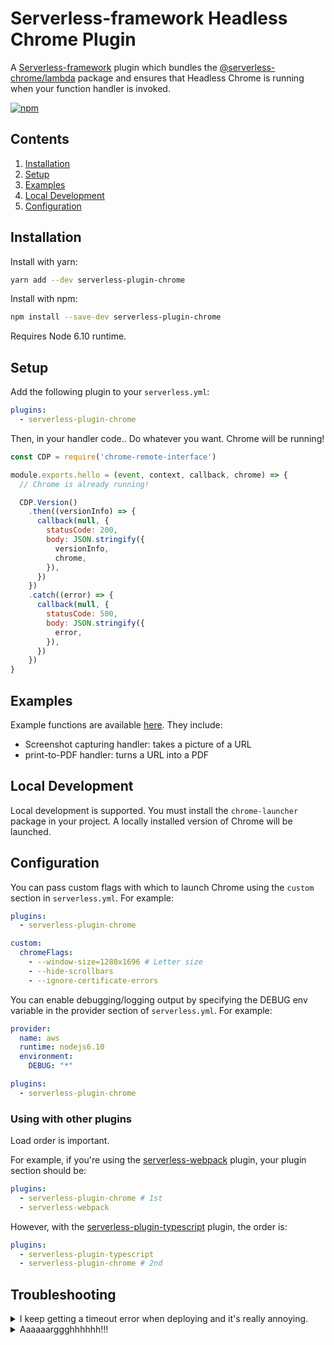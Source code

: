 # Serverless-framework Headless Chrome Plugin

A [Serverless-framework](https://github.com/serverless/serverless) plugin which bundles the [@serverless-chrome/lambda](https://github.com/adieuadieu/serverless-chrome/tree/master/packages/lambda) package and ensures that Headless Chrome is running when your function handler is invoked.

[![npm](https://img.shields.io/npm/v/serverless-plugin-chrome.svg?style=flat-square)](https://www.npmjs.com/package/serverless-plugin-chrome)

## Contents
1. [Installation](#installation)
1. [Setup](#setup)
1. [Examples](#examples)
1. [Local Development](#local-development)
1. [Configuration](#configuration)


## Installation

Install with yarn:

```bash
yarn add --dev serverless-plugin-chrome
```

Install with npm:

```bash
npm install --save-dev serverless-plugin-chrome
```

Requires Node 6.10 runtime.


## Setup


Add the following plugin to your `serverless.yml`:

```yaml
plugins:
  - serverless-plugin-chrome
```

Then, in your handler code.. Do whatever you want. Chrome will be running!

```js
const CDP = require('chrome-remote-interface')

module.exports.hello = (event, context, callback, chrome) => {
  // Chrome is already running!

  CDP.Version()
    .then((versionInfo) => {
      callback(null, {
        statusCode: 200,
        body: JSON.stringify({
          versionInfo,
          chrome,
        }),
      })
    })
    .catch((error) => {
      callback(null, {
        statusCode: 500,
        body: JSON.stringify({
          error,
        }),
      })
    })
}
```


## Examples

Example functions are available [here](https://github.com/adieuadieu/serverless-chrome/tree/master/examples/serverless-framework). They include:

- Screenshot capturing handler: takes a picture of a URL
- print-to-PDF handler: turns a URL into a PDF


## Local Development

Local development is supported. You must install the `chrome-launcher` package in your project. A locally installed version of Chrome will be launched.


## Configuration

You can pass custom flags with which to launch Chrome using the `custom` section in `serverless.yml`. For example:

```yaml
plugins:
  - serverless-plugin-chrome

custom:
  chromeFlags:
    - --window-size=1280x1696 # Letter size
    - --hide-scrollbars
    - --ignore-certificate-errors
```

You can enable debugging/logging output by specifying the DEBUG env variable in the provider section of `serverless.yml`. For example:

```yaml
provider:
  name: aws
  runtime: nodejs6.10
  environment:
    DEBUG: "*"

plugins:
  - serverless-plugin-chrome
```


### Using with other plugins

Load order is important.

For example, if you're using the [serverless-webpack](https://github.com/elastic-coders/serverless-webpack) plugin, your plugin section should be:

```yaml
plugins:
  - serverless-plugin-chrome # 1st
  - serverless-webpack
```

However, with the [serverless-plugin-typescript](https://github.com/graphcool/serverless-plugin-typescript) plugin, the order is:

```yaml
plugins:
  - serverless-plugin-typescript
  - serverless-plugin-chrome # 2nd
```


## Troubleshooting

<details id="ts-aws-client-timeout">
  <summary>I keep getting a timeout error when deploying and it's really annoying.</summary>

  Indeed, that is annoying. I've had the same problem, and so that's why it's now here in this troubleshooting section. This may be an issue in the underlying AWS SDK when using a slower Internet connection. Try changing the `AWS_CLIENT_TIMEOUT` environment variable to a higher value. For example, in your command prompt enter the following and try deploying again:

```bash
export AWS_CLIENT_TIMEOUT=3000000
```
</details>

<details id="ts-argh">
  <summary>Aaaaaarggghhhhhh!!!</summary>

  Uuurrrggghhhhhh! Have you tried [filing an Issue](https://github.com/adieuadieu/serverless-chrome/issues/new)?
</details>
